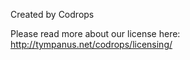 Created by Codrops

Please read more about our license here: http://tympanus.net/codrops/licensing/ 